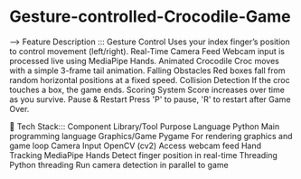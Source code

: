 # Gesture-controlled-Crocodile-Game
--> Feature	Description :::
Gesture Control	Uses your index finger’s position to control movement (left/right).
Real-Time Camera Feed	Webcam input is processed live using MediaPipe Hands.
Animated Crocodile	Croc moves with a simple 3-frame tail animation.
Falling Obstacles	Red boxes fall from random horizontal positions at a fixed speed.
Collision Detection	If the croc touches a box, the game ends.
Scoring System	Score increases over time as you survive.
Pause & Restart	Press 'P' to pause, 'R' to restart after Game Over.


🧱 Tech Stack:::
Component	Library/Tool	Purpose
Language	Python	Main programming language
Graphics/Game	Pygame	For rendering graphics and game loop
Camera Input	OpenCV (cv2)	Access webcam feed
Hand Tracking	MediaPipe Hands	Detect finger position in real-time
Threading	Python threading	Run camera detection in parallel to game
